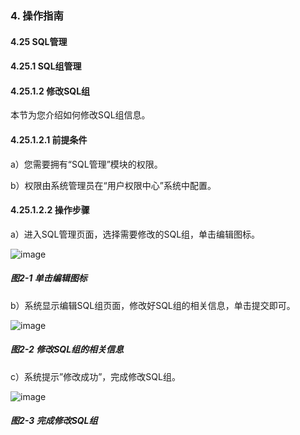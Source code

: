 ### 4. 操作指南

#### 4.25 SQL管理

#### 4.25.1 SQL组管理

#### 4.25.1.2 修改SQL组

本节为您介绍如何修改SQL组信息。

#### 4.25.1.2.1 前提条件

a）您需要拥有“SQL管理”模块的权限。

b）权限由系统管理员在“用户权限中心”系统中配置。

#### 4.25.1.2.2 操作步骤

a）进入SQL管理页面，选择需要修改的SQL组，单击编辑图标。

![image](https://user-images.githubusercontent.com/79617492/201885071-0a61870e-5177-4bc7-a364-7aa6885ef847.png)

##### 图2-1 单击编辑图标

b）系统显示编辑SQL组页面，修改好SQL组的相关信息，单击提交即可。

![image](https://user-images.githubusercontent.com/79617492/201885084-f93290c0-e6d3-4671-a76c-b1625b3e4c25.png)

##### 图2-2 修改SQL组的相关信息

c）系统提示”修改成功”，完成修改SQL组。

![image](https://user-images.githubusercontent.com/79617492/201885103-73fe041a-a9e2-4b05-b5c5-61e90909fe68.png)

##### 图2-3 完成修改SQL组
